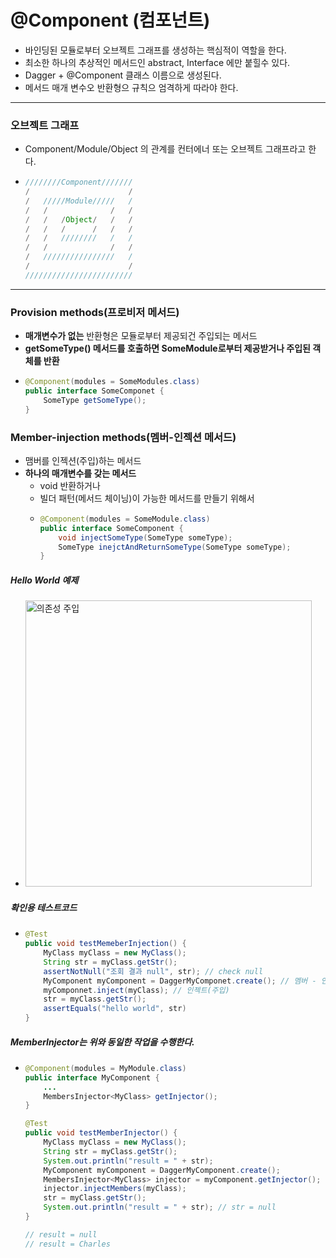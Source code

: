 # @Component (컴포넌트)
* 바인딩된 모듈로부터 오브젝트 그래프를 생성하는 핵심적이 역할을 한다.
* 최소한 하나의 추상적인 메서드인 abstract, Interface 에만 붙힐수 있다.
* Dagger + @Component 클래스 이름으로 생성된다.
* 메서드 매개 변수오 반환형으 규칙으 엄격하게 따라야 한다.
---
### 오브젝트 그래프
* Component/Module/Object 의 관계를 컨터에너 또는 오브젝트 그래프라고 한다.
* ```java
  ////////Component///////
  /                      /
  /   /////Module/////   /
  /   /              /   /
  /   /   /Object/   /   /
  /   /   /      /   /   /
  /   /   ////////   /   /
  /   /              /   /
  /   ////////////////   /
  /                      /
  ////////////////////////
---
### Provision methods(프로비저 메서드)
* **매개변수가 없는** 반환형은 모듈로부터 제공되건 주입되는 메서드
* **getSomeType() 메서드를 호출하면 SomeModule로부터 제공받거나 주입된 객체를 반환**
* ```java
  @Component(modules = SomeModules.class)
  public interface SomeComponet {
      SomeType getSomeType();
  }
### Member-injection methods(멤버-인젝션 메서드)
* 맴버를 인젝션(주입)하는 메서드
* **하나의 매개변수를 갖는 메서드**
  * void 반환하거나
  * 빌더 패턴(메서드 체이닝)이 가능한 메서드를 만들기 위해서
  * ```java
    @Component(modules = SomeModule.class)
    public interface SomeComponent {
        void injectSomeType(SomeType someType);
        SomeType inejctAndReturnSomeType(SomeType someType);
    }
##### Hello World 예제
* <img width="458" alt="의존성 주입" src="https://user-images.githubusercontent.com/51182964/111732480-ea3a9580-88b8-11eb-818d-1ed1b813e8b1.png">
##### 확인용 테스트코드
* ```java
  @Test
  public void testMemeberInjection() {
      MyClass myClass = new MyClass();
      String str = myClass.getStr();
      assertNotNull("조회 결과 null", str); // check null
      MyComponent myComponent = DaggerMyComponet.create(); // 멤버 - 인젝션 메서드에 의해 필드 주입
      myComponnet.inject(myClass); // 인젝트(주입)
      str = myClass.getStr();
      assertEquals("hello world", str)
  }
##### MemberInjector는 위와 동일한 작업을 수행한다.
* ```java
  @Component(modules = MyModule.class)
  public interface MyComponent {
      ...
      MembersInjector<MyClass> getInjector();
  }
  
  @Test
  public void testMemberInjector() {
      MyClass myClass = new MyClass();
      String str = myClass.getStr();
      System.out.println("result = " + str);
      MyComponent myComponent = DaggerMyComponent.create();
      MembersInjector<MyClass> injector = myComponent.getInjector();
      injector.injectMembers(myClass);
      str = myClass.getStr();
      System.out.println("result = " + str); // str = null
  }
  
  // result = null
  // result = Charles
